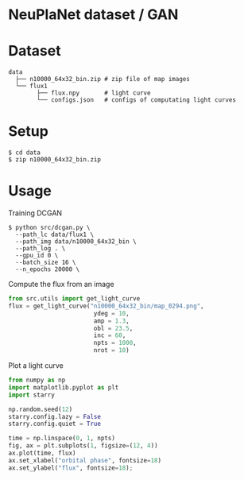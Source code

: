 NeuPlaNet dataset / GAN
===

# Dataset
```
data
  ├── n10000_64x32_bin.zip # zip file of map images
  └── flux1 
        ├── flux.npy       # light curve
        └── configs.json   # configs of computating light curves
```

# Setup
```
$ cd data
$ zip n10000_64x32_bin.zip
```

# Usage
Training DCGAN
```
$ python src/dcgan.py \
  --path_lc data/flux1 \
  --path_img data/n10000_64x32_bin \
  --path_log . \
  --gpu_id 0 \
  --batch_size 16 \
  --n_epochs 20000 \
```

Compute the flux from an image
```python
from src.utils import get_light_curve
flux = get_light_curve("n10000_64x32_bin/map_0294.png", 
                        ydeg = 10, 
                        amp = 1.3, 
                        obl = 23.5, 
                        inc = 60, 
                        npts = 1000, 
                        nrot = 10)
```

Plot a light curve
```python
from numpy as np
import matplotlib.pyplot as plt
import starry

np.random.seed(12)
starry.config.lazy = False
starry.config.quiet = True

time = np.linspace(0, 1, npts)
fig, ax = plt.subplots(1, figsize=(12, 4))
ax.plot(time, flux)
ax.set_xlabel("orbital phase", fontsize=18)
ax.set_ylabel("flux", fontsize=18);
```
